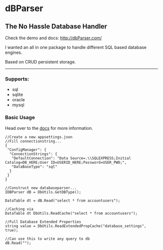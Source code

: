 # dBParser
## The No Hassle Database Handler

Check the demo and docs: http://dbParser.com/

I wanted an all in one package to handle different SQL based database engines.

Based on CRUD persistent storage.

- - - -

### Supports:

* sql
* sqlite
* oracle
* mysql

### Basic Usage

Head over to the [docs](http://dbParser.com/) for more information.

    //Create a new appsettings.json
    //Fill connectionstring...
    {
     "ConfigManager": {
      "ConnectionStrings": {
       "DefaultConnection": "Data Source=.\\SQLEXPRESS;Initial Catalog=DB_HERE;User ID=USERID_HERE;Password=USER_PWD;",
       "DataBaseType": "sql"
      }
     }
    }
    
    //Construct new databaseparser...
    IDBParser dB = DbUtils.GetDBType();
    
    DataTable dt = dB.Read("select * from accountusers");
    
    //Caching via 
    DataTable dt DbUtils.ReadCache("select * from accountusers");
    
    //Full Database Extended Properties
    string value = DbUtils.ReadExtendedPropCache("database_settings", true);
    
    //Can use this to write any query to db
    dB.Read("");
